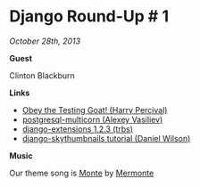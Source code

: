 # Django Round-Up # 1

*October 28th, 2013*


**Guest**

Clinton Blackburn

**Links**

* [Obey the Testing Goat! (Harry Percival)](http://www.obeythetestinggoat.com/)
* [postgresql-multicorn (Alexey Vasiliev)](http://leopard.in.ua/2013/09/28/postgresql-multicorn/)
* [django-extensions 1.2.3 (trbs)](http://trbs.net/blog/2013/10/17/django-extensions-123/)
* [django-skythumbnails tutorial (Daniel Wilson)](http://concentricsky.com/blog/2014/jul/django-skythumbnails-tutorial)

**Music**

Our theme song is [Monte](http://freemusicarchive.org/music/Mermonte/Mermonte/Mermonte_-_Monte) by [Mermonte](http://mermonte.com/)
